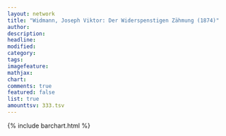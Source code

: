 ```yaml
---
layout: network
title: "Widmann, Joseph Viktor: Der Widerspenstigen Zähmung (1874)"
author:
description:
headline:
modified:
category:
tags:
imagefeature: 
mathjax: 
chart: 
comments: true
featured: false
list: true
amounttsv: 333.tsv
---
```

{% include barchart.html %}
